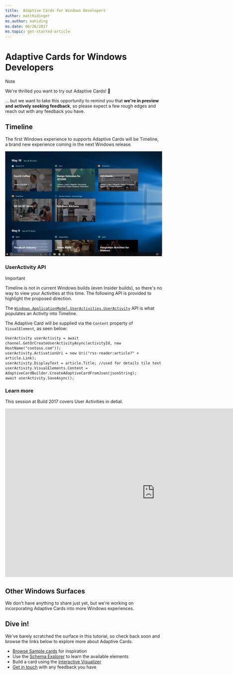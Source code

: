 ```yaml
---
title:  Adaptive Cards for Windows Developers
author: matthidinger
ms.author: mahiding
ms.date: 06/26/2017
ms.topic: get-started-article
---
```


# Adaptive Cards for Windows Developers

> [!NOTE]
>
> We're thrilled you want to try out Adaptive Cards! :raised_hands:
>
> ... but we want to take this opportunity to remind you that **we're in preview and actively seeking feedback**, so please expect a few rough edges and reach out with any feedback you have. 

## Timeline

The first Windows experience to supports Adaptive Cards will be Timeline, a brand new experience coming in the next Windows release. 

![Timeline](../content/timeline.png)

### UserActivity API

> [!IMPORTANT]
>
> Timeline is not in current Windows builds (even Insider builds), so there's no way to view your Activities at this time. The following API is provided to highlight the proposed direction.

The [`Windows.ApplicationModel.UserActivities.UserActivity`](https://docs.microsoft.com/en-us/uwp/api/windows.applicationmodel.useractivities.useractivity) API is what populates an Activity into Timeline.

The Adaptive Card will be supplied via the `Content` property of `VisualElement`, as seen below:

```
UserActivity userActivity = await channel.GetOrCreateUserActivityAsync(activityId, new HostName("contoso.com"));
userActivity.ActivationUri = new Uri("rss-reader:article?" + article.Link);
userActivity.DisplayText = article.Title; //used for details tile text
userActivity.VisualElements.Content = AdaptiveCardBuilder.CreateAdaptiveCardFromJson(jsonString);
await userActivity.SaveAsync();
```

### Learn more

This session at Build 2017 covers User Activities in detial.

<iframe src="https://channel9.msdn.com/Events/Build/2017/B8108/player" width="960" height="540" allowFullScreen frameBorder="0"></iframe>

## Other Windows Surfaces
We don't have anything to share just yet, but we're working on incorporating Adaptive Cards into more Windows experiences.

## Dive in!

We've barely scratched the surface in this tutorial, so check back soon and browse the links below to explore more about Adaptive Cards.

* [Browse Sample cards](http://adaptivecards.io/samples/) for inspiration
* Use the [Schema Explorer](http://adaptivecards.io/explorer) to learn the available elements
* Build a card using the [Interactive Visualizer](http://adaptivecards.io/visualizer/index.html?hostApp=Skype)
* [Get in touch](http://adaptivecards.io/connect) with any feedback you have
